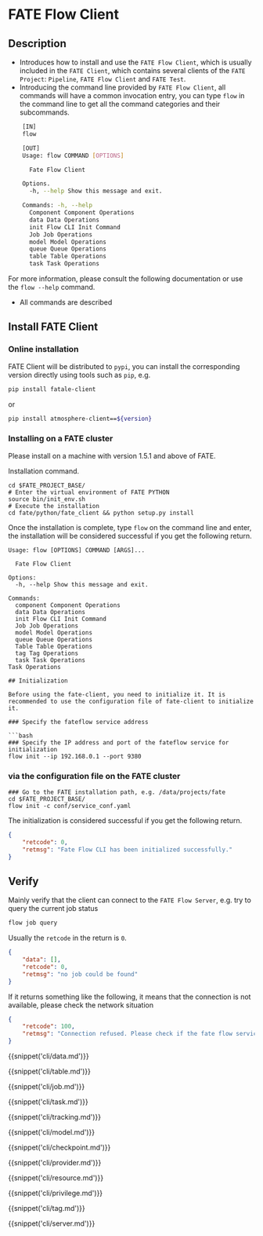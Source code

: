 # FATE Flow Client

## Description

- Introduces how to install and use the `FATE Flow Client`, which is usually included in the `FATE Client`, which contains several clients of the `FATE Project`: `Pipeline`, `FATE Flow Client` and `FATE Test`.
- Introducing the command line provided by `FATE Flow Client`, all commands will have a common invocation entry, you can type `flow` in the command line to get all the command categories and their subcommands.

```bash
    [IN]
    flow

    [OUT]
    Usage: flow COMMAND [OPTIONS]

      Fate Flow Client

    Options.
      -h, --help Show this message and exit.

    Commands: -h, --help
      Component Component Operations
      data Data Operations
      init Flow CLI Init Command
      Job Job Operations
      model Model Operations
      queue Queue Operations
      table Table Operations
      task Task Operations
```

For more information, please consult the following documentation or use the `flow --help` command.

- All commands are described

## Install FATE Client

### Online installation

FATE Client will be distributed to `pypi`, you can install the corresponding version directly using tools such as `pip`, e.g.

```bash
pip install fatale-client
```

or

```bash
pip install atmosphere-client==${version}
```

### Installing on a FATE cluster

Please install on a machine with version 1.5.1 and above of FATE.

Installation command.

```shell
cd $FATE_PROJECT_BASE/
# Enter the virtual environment of FATE PYTHON
source bin/init_env.sh
# Execute the installation
cd fate/python/fate_client && python setup.py install
```

Once the installation is complete, type ``flow`` on the command line and enter, the installation will be considered successful if you get the following return.

```shell
Usage: flow [OPTIONS] COMMAND [ARGS]...

  Fate Flow Client

Options:
  -h, --help Show this message and exit.

Commands:
  component Component Operations
  data Data Operations
  init Flow CLI Init Command
  Job Job Operations
  model Model Operations
  queue Queue Operations
  Table Table Operations
  tag Tag Operations
  task Task Operations
Task Operations

## Initialization

Before using the fate-client, you need to initialize it. It is recommended to use the configuration file of fate-client to initialize it.

### Specify the fateflow service address

```bash
### Specify the IP address and port of the fateflow service for initialization
flow init --ip 192.168.0.1 --port 9380
```

### via the configuration file on the FATE cluster

```shell
### Go to the FATE installation path, e.g. /data/projects/fate
cd $FATE_PROJECT_BASE/
flow init -c conf/service_conf.yaml
```

The initialization is considered successful if you get the following return.

```json
{
    "retcode": 0,
    "retmsg": "Fate Flow CLI has been initialized successfully."
}
```

## Verify

Mainly verify that the client can connect to the `FATE Flow Server`, e.g. try to query the current job status

```bash
flow job query
```

Usually the `retcode` in the return is `0`.

```json
{
    "data": [],
    "retcode": 0,
    "retmsg": "no job could be found"
}
```

If it returns something like the following, it means that the connection is not available, please check the network situation

```json
{
    "retcode": 100,
    "retmsg": "Connection refused. Please check if the fate flow service is started"
}
```

{{snippet('cli/data.md')}}

{{snippet('cli/table.md')}}

{{snippet('cli/job.md')}}

{{snippet('cli/task.md')}}

{{snippet('cli/tracking.md')}}

{{snippet('cli/model.md')}}

{{snippet('cli/checkpoint.md')}}

{{snippet('cli/provider.md')}}

{{snippet('cli/resource.md')}}

{{snippet('cli/privilege.md')}}

{{snippet('cli/tag.md')}}

{{snippet('cli/server.md')}}
